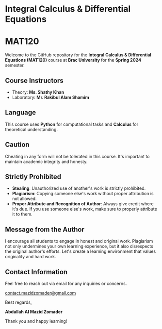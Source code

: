 # Integral Calculus & Differential Equations 
# MAT120

Welcome to the GitHub repository for the **Integral Calculus & Differential Equations (MAT120)** course at **Brac University** for the **Spring 2024** semester.

## Course Instructors
- Theory: **Ms. Shathy Khan**
- Laboratory: **Mr. Rakibul Alam Shamim**

## Language
This course uses **Python** for computational tasks and **Calculus** for theoretical understanding.

## Caution
Cheating in any form will not be tolerated in this course. It's important to maintain academic integrity and honesty.

## Strictly Prohibited
- **Stealing**: Unauthorized use of another's work is strictly prohibited.
- **Plagiarism**: Copying someone else's work without proper attribution is not allowed.
- **Proper Attribute and Recognition of Author**: Always give credit where it's due. If you use someone else's work, make sure to properly attribute it to them.

## Message from the Author
I encourage all students to engage in honest and original work. Plagiarism not only undermines your own learning experience, but it also disrespects the original author's efforts. Let's create a learning environment that values originality and hard work.

## Contact Information
Feel free to reach out via email for any inquiries or concerns.

contact.mazidzomader@gmail.com

Best regards,

**Abdullah Al Mazid Zomader**

Thank you and happy learning!
